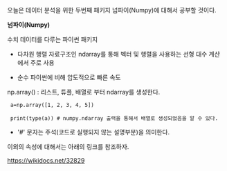 오늘은 데이터 분석을 위한 두번째 패키지 넘파이(Numpy)에 대해서 공부할 것이다.

**넘파이(Numpy)**

수치 데이터를 다루는 파이썬 패키지

- 다차원 행렬 자료구조인 ndarray를 통해 벡터 및 행렬을 사용하는 선형 대수 계산에서 주로 사용

- 순수 파이썬에 비해 압도적으로 빠른 속도


np.array() : 리스트, 튜플, 배열로 부터 ndarray를 생성한다.

     a=np.array([1, 2, 3, 4, 5])

     print(type(a)) # numpy.ndarray 출력을 통해서 배열로 생성되었음을 알 수 있다.

* '#' 문자는 주석(코드로 실행되지 않는 설명부분)을 의미한다.

이외의 속성에 대해서는 아래의 링크를 참조하자.

https://wikidocs.net/32829
 

